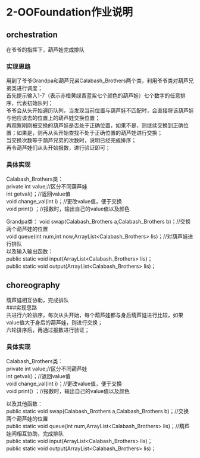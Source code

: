 # 2-OOFoundation作业说明


## orchestration
在爷爷的指挥下，葫芦娃完成排队  
### 实现思路
用到了爷爷Grandpa和葫芦兄弟Calabash_Brothers两个类，利用爷爷类对葫芦兄弟类进行调度；   
首先提示输入1-7（表示赤橙黄绿青蓝紫七个颜色的葫芦娃）七个数字的任意排序，代表初始队列；  
爷爷会从头开始遍历队列，当发现当前位置与葫芦娃不匹配时，会直接将该葫芦娃与他应该去的位置上的葫芦娃交换位置；  
再观察刚刚被交换的葫芦娃是否处于正确位置，如果不是，则继续交换到正确位置；如果是，则再从头开始查找不处于正确位置的葫芦娃进行交换；  
当交换次数等于葫芦兄弟的次数时，说明已经完成排序；  
再令葫芦娃们从头开始报数，进行验证即可；     


### 具体实现
Calabash_Brothers类：  
  private int value;//区分不同葫芦娃   
  int getval()；//返回value值  
  void change_val(int i)；//更改value值，便于交换  
  void print() ；//报数时，输出自己的value值以及颜色  
  
Grandpa类： 
  void swap(Calabash_Brothers a,Calabash_Brothers b)；//交换两个葫芦娃的位置  
  void queue(int num,int now,ArrayList<Calabash_Brothers> lis)；//对葫芦娃进行排队  
以及输入输出函数：   
  public static void input(ArrayList<Calabash_Brothers> lis)；    
  public static void output(ArrayList<Calabash_Brothers> lis)；    
  
## choreography
葫芦娃相互协助，完成排队  
###实现思路  
共进行六轮排序，每次从头开始，每个葫芦娃都与身后葫芦娃进行比较，如果value值大于身后的葫芦娃，则进行交换；  
六轮排序后，再通过报数进行验证；  

### 具体实现
Calabash_Brothers类：  
  private int value;//区分不同葫芦娃    
  int getval()；//返回value值  
  void change_val(int i)；//更改value值，便于交换    
  void print() ；//报数时，输出自己的value值以及颜色  
  
以及其他函数：  
  public static void swap(Calabash_Brothers a,Calabash_Brothers b)；//交换两个葫芦娃的位置  
  public static void queue(int num,ArrayList<Calabash_Brothers> lis)；//葫芦娃间相互协助，完成排队  
  public static void input(ArrayList<Calabash_Brothers> lis)；    
  public static void output(ArrayList<Calabash_Brothers> lis)；     
